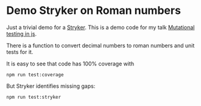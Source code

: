 # Demo Stryker on Roman numbers

Just a trivial demo for a [Stryker](https://stryker-mutator.io/).
This is a demo code for my talk 
[Mutational testing in js](https://ilya.storks.cloud/talks/mutational-testing-in-js).

There is a function to convert decimal numbers to roman numbers and 
unit tests for it.

It is easy to see that code has 100% coverage with
```shell
npm run test:coverage
```

But Stryker identifies missing gaps:
```shell
npm run test:stryker
```
